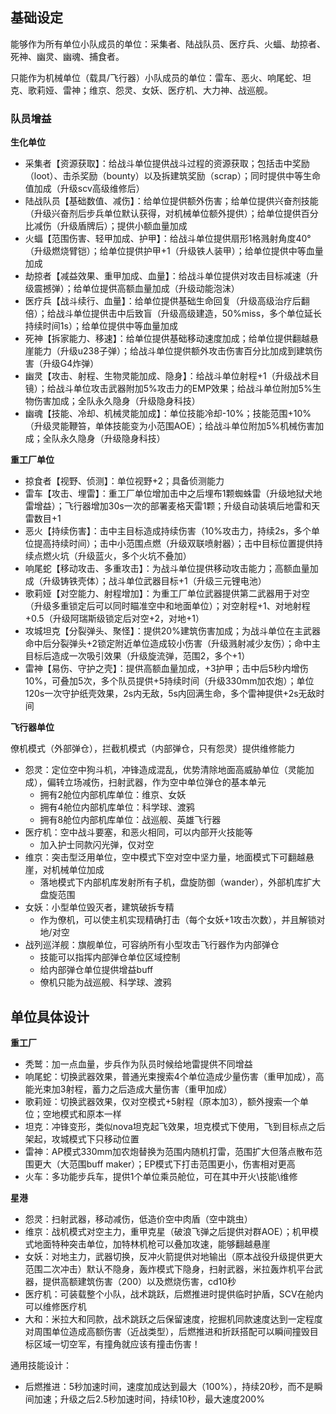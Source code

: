 ## 基础设定

能够作为所有单位小队成员的单位：采集者、陆战队员、医疗兵、火蝠、劫掠者、死神、幽灵、幽魂、捕食者。

只能作为机械单位（载具/飞行器）小队成员的单位：雷车、恶火、响尾蛇、坦克、歌莉娅、雷神；维京、怨灵、女妖、医疗机、大力神、战巡舰。

### 队员增益

**生化单位**

* 采集者【资源获取】：给战斗单位提供战斗过程的资源获取；包括击中奖励（loot）、击杀奖励（bounty）以及拆建筑奖励（scrap）；同时提供中等生命值加成（升级scv高级维修后）
* 陆战队员【基础数值、减伤】：给单位提供额外伤害；给单位提供兴奋剂技能（升级兴奋剂后步兵单位默认获得，对机械单位额外提供）；给单位提供百分比减伤（升级盾牌后）；提供小额血量加成
* 火蝠【范围伤害、轻甲加成、护甲】：给战斗单位提供扇形1格溅射角度40°（升级燃烧臂铠）；给单位提供护甲+1（升级铁人装甲）；给单位提供中等血量加成
* 劫掠者【减益效果、重甲加成、血量】：给战斗单位提供对攻击目标减速（升级震撼弹）；给单位提供高额血量加成（升级动能泡沫）
* 医疗兵【战斗续行、血量】：给单位提供基础生命回复（升级高级治疗后翻倍）；给战斗单位提供击中后致盲（升级高级建造，50%miss，多个单位延长持续时间1s）；给单位提供中等血量加成
* 死神【拆家能力、移速】：给单位提供基础移动速度加成；给单位提供翻越悬崖能力（升级u238子弹）；给战斗单位提供额外攻击伤害百分比加成到建筑伤害（升级G4炸弹）
* 幽灵【攻击、射程、生物灵能加成、隐身】：给战斗单位射程+1（升级战术目镜）；给战斗单位攻击武器附加5%攻击力的EMP效果；给战斗单位附加5%生物伤害加成；全队永久隐身（升级隐身科技）
* 幽魂【技能、冷却、机械灵能加成】：单位技能冷却-10%；技能范围+10%（升级灵能鞭笞，单体技能变为小范围AOE）；给战斗单位附加5%机械伤害加成；全队永久隐身（升级隐身科技）

**重工厂单位**

* 掠食者【视野、侦测】：单位视野+2；具备侦测能力
* 雷车【攻击、埋雷】：重工厂单位增加击中之后埋布1颗蜘蛛雷（升级地狱犬地雷增益）；飞行器增加30s一次的部署麦格天雷1颗；升级自动装填后地雷和天雷数目+1
* 恶火【持续伤害】：击中主目标造成持续伤害（10%攻击力，持续2s，多个单位提高持续时间）；击中小范围点燃（升级双联喷射器）；击中目标位置提供持续点燃火坑（升级蓝火，多个火坑不叠加）
* 响尾蛇【移动攻击、多重攻击】：为战斗单位提供移动攻击能力；高额血量加成（升级铸铁壳体）；战斗单位武器目标+1（升级三元锂电池）
* 歌莉娅【对空能力、射程增加】：为重工厂单位武器提供第二武器用于对空（升级多重锁定后可以同时瞄准空中和地面单位）；对空射程+1、对地射程+0.5（升级阿瑞斯级锁定后对空+2，对地+1）
* 攻城坦克【分裂弹头、聚怪】：提供20%建筑伤害加成；为战斗单位在主武器命中后分裂弹头+2锁定附近单位造成较小伤害（升级溅射减少友伤）；命中主目标后造成一次吸引效果（升级旋流弹，范围2，多个+1）
* 雷神【易伤、守护之壳】：提供高额血量加成，+3护甲；击中后5秒内增伤10%，可叠加5次，多个队员提供+5持续时间（升级330mm加农炮）；单位120s一次守护纸壳效果，2s内无敌，5s内回满生命，多个雷神提供+2s无敌时间

**飞行器单位**

僚机模式（外部弹仓），拦截机模式（内部弹仓，只有怨灵）提供维修能力

* 怨灵：定位空中狗斗机，冲锋造成混乱，优势清除地面高威胁单位（灵能加成），偏转立场减伤，扫射武器，作为空中单位弹仓的基本单元
  * 拥有2舱位内部机库单位：维京、女妖
  * 拥有4舱位内部机库单位：科学球、渡鸦
  * 拥有8舱位内部机库单位：战巡舰、英雄飞行器
* 医疗机：空中战斗要塞，和恶火相同，可以内部开火技能等
  * 加入护士同款闪光弹，仅对空
* 维京：突击型泛用单位，空中模式下空对空中坚力量，地面模式下可翻越悬崖，对机械单位加成
  * 落地模式下内部机库发射所有子机，盘旋防御（wander），外部机库扩大盘旋范围
* 女妖：小型单位毁灭者，建筑破拆专精
  * 作为僚机，可以使主机实现精确打击（每个女妖+1攻击次数），并且解锁对地/对空
* 战列巡洋舰：旗舰单位，可容纳所有小型攻击飞行器作为内部弹仓
  * 技能可以指挥内部弹仓单位区域控制
  * 给内部弹仓单位提供增益buff
  * 僚机只能为战巡舰、科学球、渡鸦

## 单位具体设计

**重工厂**

* 秃鹫：加一点血量，步兵作为队员时候给地雷提供不同增益
* 响尾蛇：切换武器效果，普通光束搜索4个单位造成少量伤害（重甲加成），高能光束加3射程，蓄力之后造成大量伤害（重甲加成）
* 歌莉娅：切换武器效果，仅对空模式+5射程（原本加3），额外搜索一个单位；空地模式和原本一样
* 坦克：冲锋变形，类似nova坦克起飞效果，坦克模式下使用，飞到目标点之后架起，攻城模式下只移动位置
* 雷神：AP模式330mm加农炮替换为范围内随机打雷，范围扩大但落点散布范围更大（大范围buff maker）；EP模式下打击范围更小，伤害相对更高
* 火车：多功能步兵车，提供1个单位乘员舱位，可在其中开火\技能\维修

**星港**

* 怨灵：扫射武器，移动减伤，低造价空中肉盾（空中跳虫）
* 维京：战机模式对空主力，重甲克星（破浪飞弹之后提供对群AOE）；机甲模式地面特种突击单位，加特林机枪可以叠加攻速，能够翻越悬崖
* 女妖：对地主力，武器切换，反冲火箭提供对地输出（原本战役升级提供更大范围二次冲击）默认不隐身，轰炸模式下隐身，扫射武器，米拉轰炸机平台武器，提供高额建筑伤害（200）以及燃烧伤害，cd10秒
* 医疗机：可装载整个小队，战术跳跃，后燃推进时提供临时护盾，SCV在舱内可以维修医疗机
* 大和：米拉大和同款，战术跳跃之后保留速度，挖掘机同款速度达到一定程度对周围单位造成高额伤害（近战类型），后燃推进和折跃搭配可以瞬间撞毁目标区域一切空军，有撞角就应该有撞击伤害！

通用技能设计：

* 后燃推进：5秒加速时间，速度加成达到最大（100%），持续20秒，而不是瞬间加速；升级之后2.5秒加速时间，持续10秒，最大速度200%